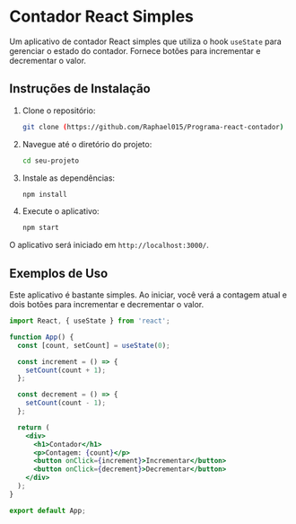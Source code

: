 # Contador React Simples

Um aplicativo de contador React simples que utiliza o hook `useState` para gerenciar o estado do contador. Fornece botões para incrementar e decrementar o valor.

## Instruções de Instalação

1. Clone o repositório:

    ```bash
    git clone (https://github.com/Raphael015/Programa-react-contador)
    ```

2. Navegue até o diretório do projeto:

    ```bash
    cd seu-projeto
    ```

3. Instale as dependências:

    ```bash
    npm install
    ```

4. Execute o aplicativo:

    ```bash
    npm start
    ```

O aplicativo será iniciado em `http://localhost:3000/`.

## Exemplos de Uso

Este aplicativo é bastante simples. Ao iniciar, você verá a contagem atual e dois botões para incrementar e decrementar o valor.

```jsx
import React, { useState } from 'react';

function App() {
  const [count, setCount] = useState(0);

  const increment = () => {
    setCount(count + 1);
  };

  const decrement = () => {
    setCount(count - 1);
  };

  return (
    <div>
      <h1>Contador</h1>
      <p>Contagem: {count}</p>
      <button onClick={increment}>Incrementar</button>
      <button onClick={decrement}>Decrementar</button>
    </div>
  );
}

export default App;
